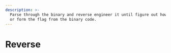 ```yaml
---
description: >-
  Parse through the binary and reverse engineer it until figure out how to call
  or form the flag from the binary code.
---
```


# Reverse

